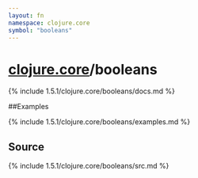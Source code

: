 ```yaml
---
layout: fn
namespace: clojure.core
symbol: "booleans"
---
```


# [clojure.core](../)/booleans

{% include 1.5.1/clojure.core/booleans/docs.md %}

##Examples

{% include 1.5.1/clojure.core/booleans/examples.md %}
## Source
{% include 1.5.1/clojure.core/booleans/src.md %}

